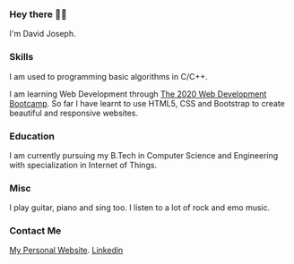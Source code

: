 ### Hey there 👋👀

I'm David Joseph.

### Skills

I am used to programming basic algorithms in C/C++. 

I am learning Web Development through [The 2020 Web Development Bootcamp](https://www.udemy.com/course/the-complete-web-development-bootcamp/). So far I have learnt to use HTML5, CSS and Bootstrap to create beautiful and responsive websites.

### Education

I am currently pursuing my B.Tech in Computer Science and Engineering with specialization in Internet of Things.

### Misc

I play guitar, piano and sing too. I listen to a lot of rock and emo music.

### Contact Me

[My Personal Website](https://davidjosephind.github.io/Stylized-Personal-Website/).
[Linkedin](https://www.linkedin.com/in/david-joseph-75a7b71b5/)
